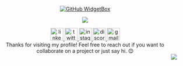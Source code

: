 <div align="center">
 
[![GitHub WidgetBox](https://github-widgetbox.vercel.app/api/profile?username=krgyaan&data=repositories,stars,commits&theme=nautilus)](https://github.com/Jurredr/github-widgetbox)

</div>


<div align="center">
 <p align="center">
  <a href="">
    <img src="https://skillicons.dev/icons?i=html,css,tailwindcss,js,ts,react,nextjs,mongodb,nodejs,express,php,mysql,laravel,git,java,cpp,firebase,figma,postman&perline=10" />
  </a>
</p>
</div>

<div align="center">
  <a href="https://www.linkedin.com/in/krgyaan" target="_blank">
    <img src="https://img.shields.io/static/v1?message=LinkedIn&logo=linkedin&label=&color=0077B5&logoColor=white&labelColor=&style=for-the-badge" height="35" alt="linkedin logo"  />
  </a>
  <a href="https://www.twitter.com/_gyaan_" target="_blank">
    <img src="https://img.shields.io/static/v1?message=Twitter&logo=twitter&label=&color=1DA1F2&logoColor=white&labelColor=&style=for-the-badge" height="35" alt="twitter logo"  />
  </a>
  <a href="https://www.instagram.com/_i_gyan" target="_blank">
    <img src="https://img.shields.io/static/v1?message=Instagram&logo=instagram&label=&color=E4405F&logoColor=white&labelColor=&style=for-the-badge" height="35" alt="instagram logo"  />
  </a>
  <a href="https://discordapp.com/users/970978682040619008" target="_blank">
    <img src="https://img.shields.io/static/v1?message=Discord&logo=discord&label=&color=7289DA&logoColor=white&labelColor=&style=for-the-badge" height="35" alt="discord logo"  />
  </a>
  <a href="gyanprakashk55@gmail.com" target="_blank">
    <img src="https://img.shields.io/static/v1?message=Gmail&logo=gmail&label=&color=D14836&logoColor=white&labelColor=&style=for-the-badge" height="35" alt="gmail logo"  />
  </a>
</div>

<div align="center">
 Thanks for visiting my profile! Feel free to reach out if you want to collaborate on a project or just say hi. 😊
</div>
<div align="right">
  <img src="https://profile-counter.glitch.me/krgyaan/count.svg?" />
</div>
